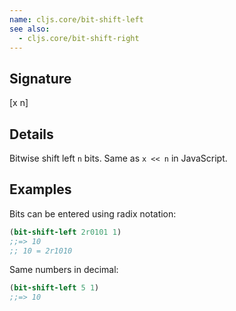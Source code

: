 ```yaml
---
name: cljs.core/bit-shift-left
see also:
  - cljs.core/bit-shift-right
---
```


## Signature
[x n]


## Details

Bitwise shift left `n` bits.  Same as `x << n` in JavaScript.


## Examples

Bits can be entered using radix notation:

```clj
(bit-shift-left 2r0101 1)
;;=> 10
;; 10 = 2r1010
```

Same numbers in decimal:

```clj
(bit-shift-left 5 1)
;;=> 10
```